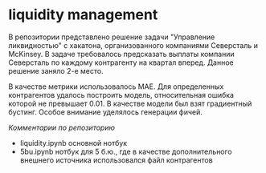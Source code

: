 # liquidity management
В репозитории представлено решение задачи "Управление ликвидностью" c хакатона, организованного компаниями Северсталь и McKinsey. В задаче требовалось предсказать выплаты компании Северсталь по каждому контрагенту на квартал вперед. Данное решение заняло 2-е место.

В качестве метрики использовалось MAE. Для определенных контрагентов удалось построить модель, относительная ошибка которой не превышает 0.01. В качестве модели был взят градиентный бустинг. Особое внимание уделялось генерации фичей.

*Комментарии по репозиторию*
  * liquidity.ipynb основной нотбук
  * 5bu.ipynb нотбук для 5 б.ю., где в качестве дополнительного внешнего источника использовался файл контрагентов
